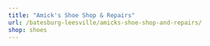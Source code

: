 ```yaml
---
title: "Amick's Shoe Shop & Repairs"
url: /batesburg-leesville/amicks-shoe-shop-and-repairs/
shop: shoes
---
```

